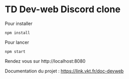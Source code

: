 # TD Dev-web Discord clone

Pour installer
```
npm install
```

Pour lancer
```
npm start
```

Rendez vous sur
http://localhost:8080

Documentation du projet : https://link.vkt.fr/doc-devweb